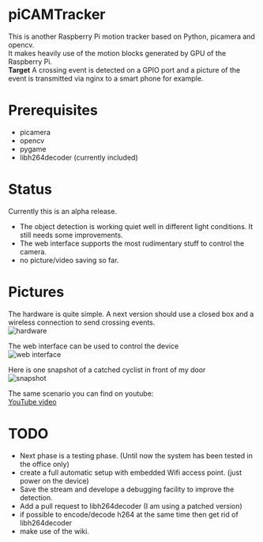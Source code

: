 # piCAMTracker
This is another Raspberry Pi motion tracker based on Python, picamera and opencv.   
It makes heavily use of the motion blocks generated by GPU of the Raspberry Pi.   
**Target** A crossing event is detected on a GPIO port and a picture of the event is transmitted via nginx to a smart phone for example.

# Prerequisites
* picamera
* opencv
* pygame
* libh264decoder   (currently included)  
 
# Status
Currently this is an alpha release.   
* The object detection is working quiet well in different light conditions. It still needs some improvements.
* The web interface supports the most rudimentary stuff to control the camera.
* no picture/video saving so far.   

# Pictures
The hardware is quite simple. A next version should use a closed box and a wireless connection to send crossing events.   
![hardware](https://github.com/barney-NG/piCAMTracker/blob/master/images/hardware.jpg)     

The web interface can be used to control the device   
![web interface](https://github.com/barney-NG/piCAMTracker/blob/master/images/web_interface.jpg)   

Here is one snapshot of a catched cyclist in front of my door   
![snapshot](https://github.com/barney-NG/piCAMTracker/blob/master/images/snapshot.jpg)   

The same scenario you can find on youtube:   
[YouTube video](https://www.youtube.com/watch?v=NJWP3rVMISQ&index=1&list=PLO-A5_Zv2qJ229BwqH0RfbvN_PTuzSuLh&t=0s)

# TODO
* Next phase is a testing phase. (Until now the system has been tested in the office only)
* create a full automatic setup with embedded Wifi access point. (just power on the device)
* Save the stream and develope a debugging facility to improve the detection.
* Add a pull request to libh264decoder (I am using a patched version)
* if possible to encode/decode h264 at the same time then get rid of libh264decoder
* make use of the wiki.
